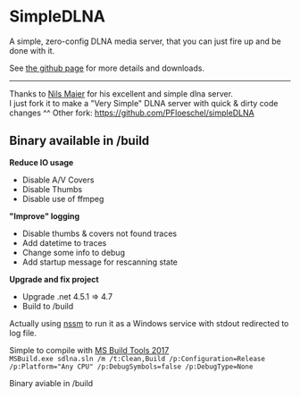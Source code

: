 SimpleDLNA
===
A simple, zero-config DLNA media server, that you can just fire up and be done with it.


See [the github page](http://nmaier.github.io/simpleDLNA/) for more details and downloads.

---
Thanks to [Nils Maier](https://github.com/nmaier) for his excellent and simple dlna server.  
I just fork it to make a "Very Simple" DLNA server with quick & dirty code changes ^^
Other fork: https://github.com/PFloeschel/simpleDLNA

## Binary available in /build ##

**Reduce IO usage**

 - Disable A/V Covers
 - Disable Thumbs
 - Disable use of ffmpeg

**"Improve" logging**

 - Disable thumbs & covers not found traces
 - Add datetime to traces
 - Change some info to debug
 - Add startup message for rescanning state

**Upgrade and fix project**
    
- Upgrade .net 4.5.1 => 4.7
- Build to /build

Actually using [nssm](https://nssm.cc/) to run it as a Windows service with stdout redirected to log file.

Simple to compile with [MS Build Tools 2017](https://www.visualstudio.com/fr/downloads/)  
``MSBuild.exe sdlna.sln /m /t:Clean,Build /p:Configuration=Release /p:Platform="Any CPU" /p:DebugSymbols=false /p:DebugType=None``

Binary aviable in /build